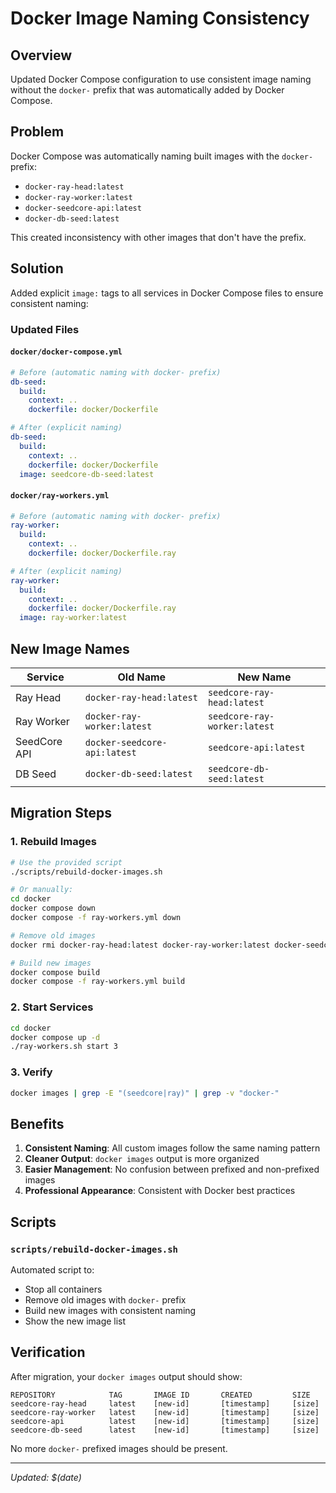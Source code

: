 # Docker Image Naming Consistency

## Overview

Updated Docker Compose configuration to use consistent image naming without the `docker-` prefix that was automatically added by Docker Compose.

## Problem

Docker Compose was automatically naming built images with the `docker-` prefix:
- `docker-ray-head:latest`
- `docker-ray-worker:latest`
- `docker-seedcore-api:latest`
- `docker-db-seed:latest`

This created inconsistency with other images that don't have the prefix.

## Solution

Added explicit `image:` tags to all services in Docker Compose files to ensure consistent naming:

### Updated Files

#### `docker/docker-compose.yml`
```yaml
# Before (automatic naming with docker- prefix)
db-seed:
  build:
    context: ..
    dockerfile: docker/Dockerfile

# After (explicit naming)
db-seed:
  build:
    context: ..
    dockerfile: docker/Dockerfile
  image: seedcore-db-seed:latest
```

#### `docker/ray-workers.yml`
```yaml
# Before (automatic naming with docker- prefix)
ray-worker:
  build:
    context: ..
    dockerfile: docker/Dockerfile.ray

# After (explicit naming)
ray-worker:
  build:
    context: ..
    dockerfile: docker/Dockerfile.ray
  image: ray-worker:latest
```

## New Image Names

| Service | Old Name | New Name |
|---------|----------|----------|
| Ray Head | `docker-ray-head:latest` | `seedcore-ray-head:latest` |
| Ray Worker | `docker-ray-worker:latest` | `seedcore-ray-worker:latest` |
| SeedCore API | `docker-seedcore-api:latest` | `seedcore-api:latest` |
| DB Seed | `docker-db-seed:latest` | `seedcore-db-seed:latest` |

## Migration Steps

### 1. Rebuild Images
```bash
# Use the provided script
./scripts/rebuild-docker-images.sh

# Or manually:
cd docker
docker compose down
docker compose -f ray-workers.yml down

# Remove old images
docker rmi docker-ray-head:latest docker-ray-worker:latest docker-seedcore-api:latest docker-db-seed:latest

# Build new images
docker compose build
docker compose -f ray-workers.yml build
```

### 2. Start Services
```bash
cd docker
docker compose up -d
./ray-workers.sh start 3
```

### 3. Verify
```bash
docker images | grep -E "(seedcore|ray)" | grep -v "docker-"
```

## Benefits

1. **Consistent Naming**: All custom images follow the same naming pattern
2. **Cleaner Output**: `docker images` output is more organized
3. **Easier Management**: No confusion between prefixed and non-prefixed images
4. **Professional Appearance**: Consistent with Docker best practices

## Scripts

### `scripts/rebuild-docker-images.sh`
Automated script to:
- Stop all containers
- Remove old images with `docker-` prefix
- Build new images with consistent naming
- Show the new image list

## Verification

After migration, your `docker images` output should show:
```
REPOSITORY            TAG       IMAGE ID       CREATED         SIZE
seedcore-ray-head     latest    [new-id]       [timestamp]     [size]
seedcore-ray-worker   latest    [new-id]       [timestamp]     [size]
seedcore-api          latest    [new-id]       [timestamp]     [size]
seedcore-db-seed      latest    [new-id]       [timestamp]     [size]
```

No more `docker-` prefixed images should be present.

---
*Updated: $(date)* 